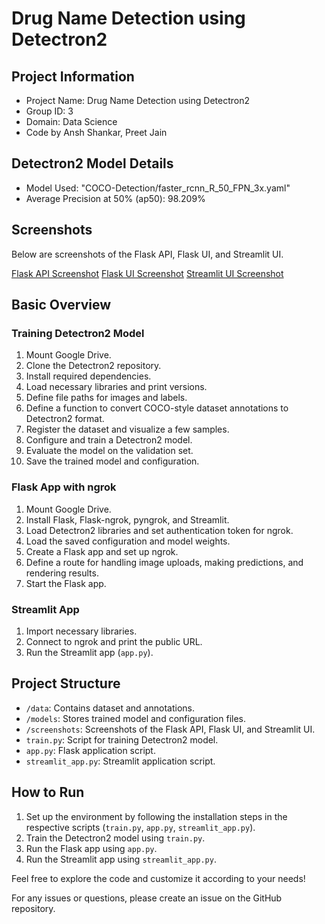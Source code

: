 # Drug Name Detection using Detectron2

## Project Information

- Project Name: Drug Name Detection using Detectron2
- Group ID: 3
- Domain: Data Science
- Code by Ansh Shankar, Preet Jain

## Detectron2 Model Details

- Model Used: "COCO-Detection/faster_rcnn_R_50_FPN_3x.yaml"
- Average Precision at 50% (ap50): 98.209%

## Screenshots

Below are screenshots of the Flask API, Flask UI, and Streamlit UI.

[Flask API Screenshot](Flask/API.jpg)
[Flask UI Screenshot](Flask/UI.png)
[Streamlit UI Screenshot](Streamlit/UI.jpg)

## Basic Overview

### Training Detectron2 Model

1. Mount Google Drive.
2. Clone the Detectron2 repository.
3. Install required dependencies.
4. Load necessary libraries and print versions.
5. Define file paths for images and labels.
6. Define a function to convert COCO-style dataset annotations to Detectron2 format.
7. Register the dataset and visualize a few samples.
8. Configure and train a Detectron2 model.
9. Evaluate the model on the validation set.
10. Save the trained model and configuration.

### Flask App with ngrok

1. Mount Google Drive.
2. Install Flask, Flask-ngrok, pyngrok, and Streamlit.
3. Load Detectron2 libraries and set authentication token for ngrok.
4. Load the saved configuration and model weights.
5. Create a Flask app and set up ngrok.
6. Define a route for handling image uploads, making predictions, and rendering results.
7. Start the Flask app.

### Streamlit App

1. Import necessary libraries.
2. Connect to ngrok and print the public URL.
3. Run the Streamlit app (`app.py`).

## Project Structure

- `/data`: Contains dataset and annotations.
- `/models`: Stores trained model and configuration files.
- `/screenshots`: Screenshots of the Flask API, Flask UI, and Streamlit UI.
- `train.py`: Script for training Detectron2 model.
- `app.py`: Flask application script.
- `streamlit_app.py`: Streamlit application script.

## How to Run

1. Set up the environment by following the installation steps in the respective scripts (`train.py`, `app.py`, `streamlit_app.py`).
2. Train the Detectron2 model using `train.py`.
3. Run the Flask app using `app.py`.
4. Run the Streamlit app using `streamlit_app.py`.

Feel free to explore the code and customize it according to your needs!

For any issues or questions, please create an issue on the GitHub repository.
